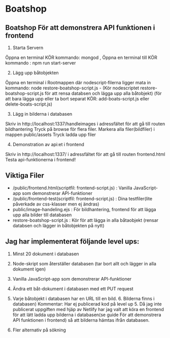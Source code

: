 # Boatshop
Boatshop
För att demonstrera API funktionen i frontend
---------------------------------------

1. Starta Servern

Öppna en terminal KÖR kommando: mongod , Öppna en terminal till KÖR kommando : npm run start-server

2. Lägg upp båtobjekten

Öppna en terminal i Rootmappen där nodescript-filerna ligger mata in kommando: 
node restore-boatshop-script.js  - (Kör nodescriptet restore-boatshop-script.js för att rensa databsen och lägga upp alla båtobjekt)
(för att bara lägga upp eller ta bort separat KÖR: add-boats-script.js eller delete-boats-script.js)

3. Lägg in bilderna i databasen

Skriv in http://localhost:1337/handleimages i adressfältet för att gå till routen bildhantering
Tryck på browse för flera filer. Markera alla filer(bildfiler) i mappen public/assets
Tryck ladda upp filer

4. Demonstration av api:et i frontend

Skriv in http://localhost:1337/ i adressfältet för att gå till routen frontend.html
Testa api-funktionerna i frontend!


Viktiga Filer
---------------------------------------
- /public/frontend.html(scriptfil: frontend-script.js) : Vanilla JavaScript-app som demonstrerar API-funktioner
- /public/frontend-test(scriptfil: frontend-script.js) : Dina testfiler(lite påverkade av css-klasser men ej ändras)
- public/image-handeling.ejs : För bildhantering, frontend för att lägga upp alla bilder till databasen
- restore-boatshop-script.js : Kör för att lägga in alla båtaobjekt (rensar databsen och lägger in båtobjekten på nytt)


Jag har implementerat följande level ups:
---------------------------------------
1. Minst 20 dokument i databasen
2. Node-skript som återställer databasen (tar bort allt och lägger in alla dokument igen)
3. Vanilla JavaScript-app som demonstrerar API-funktioner
4. Ändra ett båt-dokument i databasen med ett PUT request

5. Varje båtobjekt i databasen har en URL till en bild. 6. Bilderna finns i databasen)
Kommentar: Har ej publicerad kod på level up 5. Då jag inte publicerat uppgiften med hjäp av
Netlify har jag valt att köra en frontend för att lätt ladda upp bilderna i databasen(se guide För att demonstrera API funktionen i frontend)
så att bilderna hämtas ifrån databasen.

7. Fler alternativ på sökning
